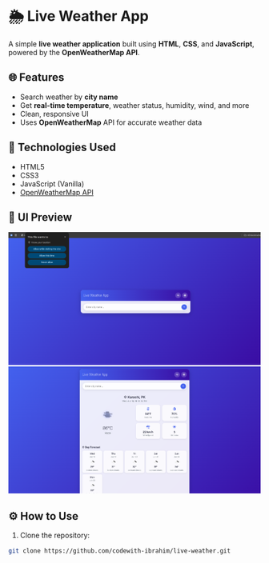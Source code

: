 # 🌦️ Live Weather App

A simple **live weather application** built using **HTML**, **CSS**, and **JavaScript**, powered by the **OpenWeatherMap API**.

## 🌐 Features

- Search weather by **city name**
- Get **real-time temperature**, weather status, humidity, wind, and more
- Clean, responsive UI
- Uses **OpenWeatherMap** API for accurate weather data

## 🧪 Technologies Used

- HTML5
- CSS3
- JavaScript (Vanilla)
- [OpenWeatherMap API](https://openweathermap.org/api)

## 🎨 UI Preview

![Weather App Screenshot](assets/demo/demo-1.png)
![Weather App Screenshot](assets/demo/demo-2.png)


## ⚙️ How to Use

1. Clone the repository:

```bash
git clone https://github.com/codewith-ibrahim/live-weather.git
